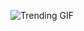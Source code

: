 ![Trending GIF](https://media2.giphy.com/media/v1.Y2lkPThiYjIxNzcycHNxeDl3MGR6dmtyczc3NXUxazNrNDkxY2M1ZzMyeG1nMGJiZHU2ciZlcD12MV9naWZzX3NlYXJjaCZjdD1n/bGgsc5mWoryfgKBx1u/giphy.gif)

